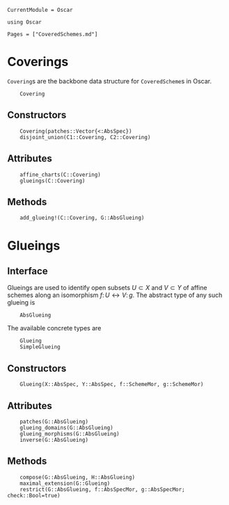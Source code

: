 ```@meta
CurrentModule = Oscar
```

```@setup oscar
using Oscar
```

```@contents
Pages = ["CoveredSchemes.md"]
```

# Coverings

`Covering`s are the backbone data structure for `CoveredScheme`s in Oscar. 
```@docs
    Covering
```

## Constructors
```@docs
    Covering(patches::Vector{<:AbsSpec})
    disjoint_union(C1::Covering, C2::Covering)
```

## Attributes
```@docs
    affine_charts(C::Covering)
    glueings(C::Covering)
```

## Methods
```@docs
    add_glueing!(C::Covering, G::AbsGlueing)
```

# Glueings

## Interface 
Glueings are used to identify open subsets $U \subset X$ and $V \subset Y$ 
of affine schemes along an isomorphism $f \colon U \leftrightarrow V \colon g$. 
The abstract type of any such glueing is 
```@docs
    AbsGlueing
```
The available concrete types are 
```@docs
    Glueing
    SimpleGlueing
```

## Constructors
```@docs
    Glueing(X::AbsSpec, Y::AbsSpec, f::SchemeMor, g::SchemeMor)
```

## Attributes
```@docs
    patches(G::AbsGlueing)
    glueing_domains(G::AbsGlueing)
    glueing_morphisms(G::AbsGlueing)
    inverse(G::AbsGlueing)
```

## Methods
```@docs
    compose(G::AbsGlueing, H::AbsGlueing)
    maximal_extension(G::Glueing)
    restrict(G::AbsGlueing, f::AbsSpecMor, g::AbsSpecMor; check::Bool=true)
```



